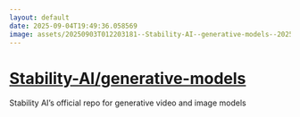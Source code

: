 ```yaml
---
layout: default
date: 2025-09-04T19:49:36.058569
image: assets/20250903T012203181--Stability-AI--generative-models--20250903T235034681--cropped.png
---
```


# [Stability-AI/generative-models](https://github.com/Stability-AI/generative-models)

Stability AI’s official repo for generative video and image models
